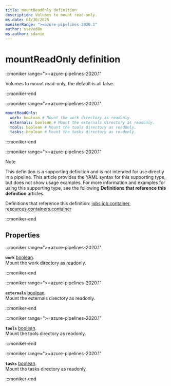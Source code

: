 ```yaml
---
title: mountReadOnly definition
description: Volumes to mount read-only.
ms.date: 04/30/2025
monikerRange: ">=azure-pipelines-2020.1"
author: steved0x
ms.author: sdanie
---
```


# mountReadOnly definition

<!-- :::description::: -->
:::moniker range=">=azure-pipelines-2020.1"

<!-- :::editable-content name="description"::: -->
Volumes to mount read-only, the default is all false.
<!-- :::editable-content-end::: -->

:::moniker-end
<!-- :::description-end::: -->

<!-- :::syntax::: -->
:::moniker range=">=azure-pipelines-2020.1"

```yaml
mountReadOnly:
  work: boolean # Mount the work directory as readonly.
  externals: boolean # Mount the externals directory as readonly.
  tools: boolean # Mount the tools directory as readonly.
  tasks: boolean # Mount the tasks directory as readonly.
```

:::moniker-end
<!-- :::syntax-end::: -->

<!-- :::parents::: -->
:::moniker range=">=azure-pipelines-2020.1"

> [!NOTE]
> This definition is a supporting definition and is not intended for use directly in a pipeline. This article provides the YAML syntax for this supporting type, but does not show usage examples. For more information and examples for using this supporting type, see the following **Definitions that reference this definition** articles.

Definitions that reference this definition: [jobs.job.container](jobs-job-container.md), [resources.containers.container](resources-containers-container.md)

:::moniker-end
<!-- :::parents-end::: -->

## Properties

<!-- :::properties::: -->
<!-- :::item name="work"::: -->
:::moniker range=">=azure-pipelines-2020.1"

**`work`** [boolean](boolean.md).<br><!-- :::editable-content name="propDescription"::: -->
Mount the work directory as readonly.
<!-- :::editable-content-end::: -->

:::moniker-end
<!-- :::item-end::: -->
<!-- :::item name="externals"::: -->
:::moniker range=">=azure-pipelines-2020.1"

**`externals`** [boolean](boolean.md).<br><!-- :::editable-content name="propDescription"::: -->
Mount the externals directory as readonly.
<!-- :::editable-content-end::: -->

:::moniker-end
<!-- :::item-end::: -->
<!-- :::item name="tools"::: -->
:::moniker range=">=azure-pipelines-2020.1"

**`tools`** [boolean](boolean.md).<br><!-- :::editable-content name="propDescription"::: -->
Mount the tools directory as readonly.
<!-- :::editable-content-end::: -->

:::moniker-end
<!-- :::item-end::: -->
<!-- :::item name="tasks"::: -->
:::moniker range=">=azure-pipelines-2020.1"

**`tasks`** [boolean](boolean.md).<br><!-- :::editable-content name="propDescription"::: -->
Mount the tasks directory as readonly.
<!-- :::editable-content-end::: -->

:::moniker-end
<!-- :::item-end::: -->
<!-- :::properties-end::: -->

<!-- :::remarks::: -->
<!-- :::editable-content name="remarks"::: -->
<!-- :::editable-content-end::: -->
<!-- :::remarks-end::: -->

<!-- :::examples::: -->
<!-- :::editable-content name="examples"::: -->
<!-- :::editable-content-end::: -->
<!-- :::examples-end::: -->

<!-- :::see-also::: -->
<!-- :::editable-content name="seeAlso"::: -->
<!-- :::editable-content-end::: -->
<!-- :::see-also-end::: -->
